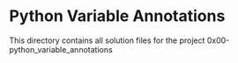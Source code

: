# Python Variable Annotations

This directory contains all solution files for the project 0x00-python_variable_annotations